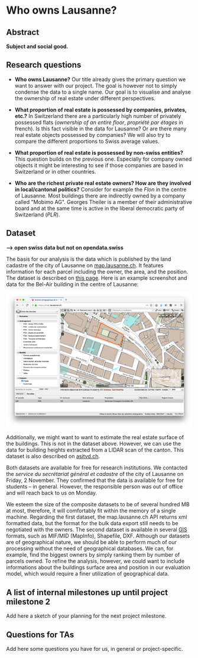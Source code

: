 # Who owns Lausanne?

## Abstract
**Subject and social good.**

## Research questions
 - **Who owns Lausanne?**
  Our title already gives the primary question we want to answer with our project. The goal is however not to simply condense the data to a single name. Our goal is to visualise and analyse the ownership of real estate under different perspectives.


 - **What proportion of real estate is possessed by companies,    privates, etc.?**
  In Switzerland there are a particularly high number of privately possessed flats (_ownership of an entire floor_,
  _propriété par étages_ in french). Is this fact visible in the data for Lausanne?
  Or are there many real estate objects possessed by companies?
  We will also try to compare the different proportions to Swiss average values.

 - **What proportion of real estate is possessed by non-swiss entities?**
  This question builds on the previous one. Especially for company owned objects it might be interesting to see if those companies are based in Switzerland or in other countries.

 - **Who are the richest private real estate owners? How are they involved in local/cantonal politics?**
  Consider for example the _Flon_ in the centre of Lausanne. Most buildings there are indirectly owned by a company called "Mobimo AG". Georges Theiler is a member of their administrative board and at the same time is active in the liberal democratic party of Switzerland (_PLR_).

## Dataset
**--> open swiss data but not on opendata.swiss**

The basis for our analysis is the data which is published by the land cadastre of the city of Lausanne on [map.lausanne.ch](map.lausanne.ch).
It features information for each parcel including the owner, the area, and the position. The dataset is described on [this page](https://www.asitvd.ch/chercher/catalogue.html?view=sheet&guid=486&catalog=main&type=complete&preview=search_list).
Here is an example screenshot and data for the Bel-Air building in the centre of Lausanne:

![Bel-Air](belair.png)

Additionally, we might want to want to estimate the real estate surface of the buildings. This is not in the dataset above. However, we can use the data for building heights extracted from a LIDAR scan of the canton. This dataset is also described on [asitvd.ch](https://www.asitvd.ch/chercher/catalogue.html?view=sheet&guid=553&catalog=main&type=complete&preview=search_list).

Both datasets are available for free for research institutions.
We contacted the _service du secrétariat général et cadastre_ of the city of Lausanne on Friday, 2 November.
They confirmed that the data is available for free for students – in general. However, the responsible person was out of office and will reach back to us on Monday.

We esteem the size of the composite datasets to be of several hundred MB at most, therefore, it will comfortably fit within the memory of a single machine.
Regarding the first dataset, the map.lausanne.ch API returns xml formatted data, but the format for the bulk data export still needs to be negotiated with the owners.
The second dataset is available in several [GIS](https://en.wikipedia.org/wiki/Geographic_information_system) formats, such as MIF/MID (MapInfo), Shapefile, DXF.
Although our datasets are of geographical nature, we should be able to perform much of our processing without the need of geographical databases.
We can, for example, find the biggest owners by simply ranking them by number of parcels owned.
To refine the analysis, however, we could want to include informations about the buildings surface area and position in our evaluation model, which would require a finer utilization of geographical data.

## A list of internal milestones up until project milestone 2
Add here a sketch of your planning for the next project milestone.

## Questions for TAs
Add here some questions you have for us, in general or project-specific.
